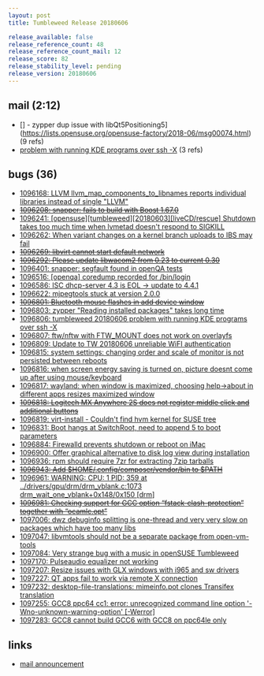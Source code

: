 ```yaml
---
layout: post
title: Tumbleweed Release 20180606

release_available: false
release_reference_count: 48
release_reference_count_mail: 12
release_score: 82
release_stability_level: pending
release_version: 20180606
---
```


## mail (2:12)

- [] - zypper dup issue with libQt5Positioning5](https://lists.opensuse.org/opensuse-factory/2018-06/msg00074.html) (9 refs)
- [problem with running KDE programs over ssh -X](https://lists.opensuse.org/opensuse-factory/2018-06/msg00076.html) (3 refs)

## bugs (36)

<!--more-->

- [1096168: LLVM llvm_map_components_to_libnames reports individual libraries instead of single "LLVM"](https://bugzilla.opensuse.org/show_bug.cgi?id=1096168)
- ~~[1096208: snapper: fails to build with Boost 1.67.0](https://bugzilla.opensuse.org/show_bug.cgi?id=1096208)~~
- [1096241: [opensuse][tumbleweed][20180603][liveCD/rescue] Shutdown takes too much time when lvmetad doesn't respond to SIGKILL](https://bugzilla.opensuse.org/show_bug.cgi?id=1096241)
- [1096262: When variant changes on a kernel branch uploads to IBS may fail](https://bugzilla.opensuse.org/show_bug.cgi?id=1096262)
- ~~[1096269: libvirt cannot start default network](https://bugzilla.opensuse.org/show_bug.cgi?id=1096269)~~
- ~~[1096292: Please update libwacom2 from 0.23 to current 0.30](https://bugzilla.opensuse.org/show_bug.cgi?id=1096292)~~
- [1096401: snapper: segfault found in openQA tests](https://bugzilla.opensuse.org/show_bug.cgi?id=1096401)
- [1096516: [openqa] coredump recorded for /bin/login](https://bugzilla.opensuse.org/show_bug.cgi?id=1096516)
- [1096586: ISC dhcp-server 4.3 is EOL -> update to 4.4.1](https://bugzilla.opensuse.org/show_bug.cgi?id=1096586)
- [1096622: mjpegtools stuck at version 2.0.0](https://bugzilla.opensuse.org/show_bug.cgi?id=1096622)
- ~~[1096801: Bluetooth mouse flashes in add device window](https://bugzilla.opensuse.org/show_bug.cgi?id=1096801)~~
- [1096803: zypper "Reading installed packages" takes long time](https://bugzilla.opensuse.org/show_bug.cgi?id=1096803)
- [1096806: tumbleweed 20180606 problem with running KDE programs over ssh -X](https://bugzilla.opensuse.org/show_bug.cgi?id=1096806)
- [1096807: ftw/nftw with FTW_MOUNT does not work on overlayfs](https://bugzilla.opensuse.org/show_bug.cgi?id=1096807)
- [1096809: Update to TW 20180606 unreliable WiFI authentication](https://bugzilla.opensuse.org/show_bug.cgi?id=1096809)
- [1096815: system settings: changing order and scale of monitor is not persisted between reboots](https://bugzilla.opensuse.org/show_bug.cgi?id=1096815)
- [1096816: when screen energy saving is turned on, picture doesnt come up after using mouse/keyboard](https://bugzilla.opensuse.org/show_bug.cgi?id=1096816)
- [1096817: wayland: when window is maximized, choosing help->about in different apps resizes maximized window](https://bugzilla.opensuse.org/show_bug.cgi?id=1096817)
- ~~[1096818: Logitech MX Anywhere 2S does not register middle click and additional buttons](https://bugzilla.opensuse.org/show_bug.cgi?id=1096818)~~
- [1096819: virt-install - Couldn't find hvm kernel for SUSE tree](https://bugzilla.opensuse.org/show_bug.cgi?id=1096819)
- [1096831: Boot hangs at SwitchRoot, need to append 5 to boot parameters](https://bugzilla.opensuse.org/show_bug.cgi?id=1096831)
- [1096884: Firewalld prevents shutdown or reboot on iMac](https://bugzilla.opensuse.org/show_bug.cgi?id=1096884)
- [1096900: Offer graphical alternative to disk log view during installation](https://bugzilla.opensuse.org/show_bug.cgi?id=1096900)
- [1096936: rpm should require 7zr for extracting 7zip tarballs](https://bugzilla.opensuse.org/show_bug.cgi?id=1096936)
- ~~[1096943: Add $HOME/.config/composer/vendor/bin to $PATH](https://bugzilla.opensuse.org/show_bug.cgi?id=1096943)~~
- [1096961: WARNING: CPU: 1 PID: 359 at ../drivers/gpu/drm/drm_vblank.c:1073 drm_wait_one_vblank+0x148/0x150 [drm]](https://bugzilla.opensuse.org/show_bug.cgi?id=1096961)
- ~~[1096981: Checking support for GCC option “fstack-clash-protection” together with “ocamlc.opt”](https://bugzilla.opensuse.org/show_bug.cgi?id=1096981)~~
- [1097006: dwz debuginfo splitting is one-thread and very very slow on packages which have too many libs](https://bugzilla.opensuse.org/show_bug.cgi?id=1097006)
- [1097047: libvmtools should not be a separate package from open-vm-tools](https://bugzilla.opensuse.org/show_bug.cgi?id=1097047)
- [1097084: Very strange bug with a music in openSUSE Tumbleweed](https://bugzilla.opensuse.org/show_bug.cgi?id=1097084)
- [1097170: Pulseaudio equalizer not working](https://bugzilla.opensuse.org/show_bug.cgi?id=1097170)
- [1097207: Resize issues with GLX windows with i965 and sw drivers](https://bugzilla.opensuse.org/show_bug.cgi?id=1097207)
- [1097227: QT apps fail to work via remote X connection](https://bugzilla.opensuse.org/show_bug.cgi?id=1097227)
- [1097232: desktop-file-translations: mimeinfo.pot clones Transifex translation](https://bugzilla.opensuse.org/show_bug.cgi?id=1097232)
- [1097255: GCC8 ppc64 cc1: error: unrecognized command line option '-Wno-unknown-warning-option' [-Werror]](https://bugzilla.opensuse.org/show_bug.cgi?id=1097255)
- [1097283: GCC8 cannot build GCC6 with GCC8 on ppc64le only](https://bugzilla.opensuse.org/show_bug.cgi?id=1097283)



## links

- [mail announcement](https://lists.opensuse.org/opensuse-factory/2018-06/msg00073.html)
